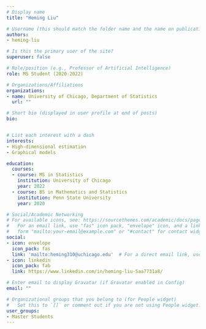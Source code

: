```yaml
---
# Display name
title: "Heming Liu"

# Username (this should match the folder name and the name on publications)
authors:
- heming-liu

# Is this the primary user of the site?
superuser: false

# Role/position (e.g., Professor of Artificial Intelligence)
role: MS Student (2020-2022)

# Organizations/Affiliations
organizations:
- name: University of Chicago, Department of Statistics
  url: ""

# Short bio (displayed in user profile at end of posts)
bio:


# List each interest with a dash
interests:
- High-dimensional estimation
- Graphical models

education:
  courses:
  - course: MS in Statistics
    institution: University of Chicago
    year: 2022  
  - course: BS in Mathematics and Statistics
    institution: Penn State University
    year: 2020

# Social/Academic Networking
# For available icons, see: https://sourcethemes.com/academic/docs/page-builder/#icons
#   For an email link, use "fas" icon pack, "envelope" icon, and a link in the
#   form "mailto:your-email@example.com" or "#contact" for contact widget.
social:
- icon: envelope
  icon_pack: fas
  link: 'mailto:heming310@uchicago.edu'  # For a direct email link, use "mailto:test@example.org".
- icon: linkedin
  icon_pack: fab
  link: https://www.linkedin.com/in/heming-liu-5aa7731a8/

# Enter email to display Gravatar (if Gravatar enabled in Config)
email: ""

# Organizational groups that you belong to (for People widget)
#   Set this to `[]` or comment out if you are not using People widget.
user_groups:
- Master Students
---
```

